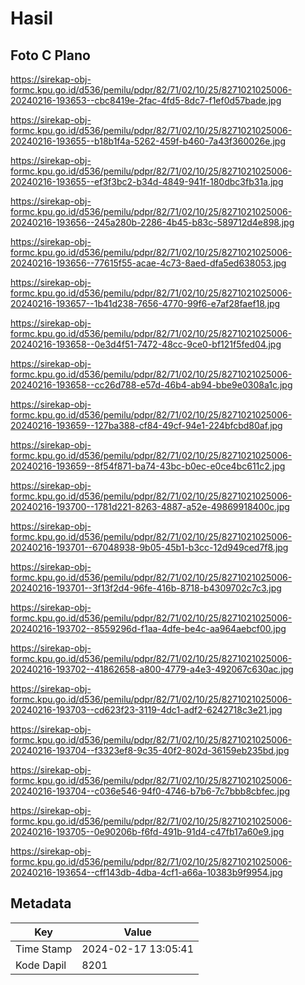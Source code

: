 # Hasil

## Foto C Plano

https://sirekap-obj-formc.kpu.go.id/d536/pemilu/pdpr/82/71/02/10/25/8271021025006-20240216-193653--cbc8419e-2fac-4fd5-8dc7-f1ef0d57bade.jpg

https://sirekap-obj-formc.kpu.go.id/d536/pemilu/pdpr/82/71/02/10/25/8271021025006-20240216-193655--b18b1f4a-5262-459f-b460-7a43f360026e.jpg

https://sirekap-obj-formc.kpu.go.id/d536/pemilu/pdpr/82/71/02/10/25/8271021025006-20240216-193655--ef3f3bc2-b34d-4849-941f-180dbc3fb31a.jpg

https://sirekap-obj-formc.kpu.go.id/d536/pemilu/pdpr/82/71/02/10/25/8271021025006-20240216-193656--245a280b-2286-4b45-b83c-589712d4e898.jpg

https://sirekap-obj-formc.kpu.go.id/d536/pemilu/pdpr/82/71/02/10/25/8271021025006-20240216-193656--77615f55-acae-4c73-8aed-dfa5ed638053.jpg

https://sirekap-obj-formc.kpu.go.id/d536/pemilu/pdpr/82/71/02/10/25/8271021025006-20240216-193657--1b41d238-7656-4770-99f6-e7af28faef18.jpg

https://sirekap-obj-formc.kpu.go.id/d536/pemilu/pdpr/82/71/02/10/25/8271021025006-20240216-193658--0e3d4f51-7472-48cc-9ce0-bf121f5fed04.jpg

https://sirekap-obj-formc.kpu.go.id/d536/pemilu/pdpr/82/71/02/10/25/8271021025006-20240216-193658--cc26d788-e57d-46b4-ab94-bbe9e0308a1c.jpg

https://sirekap-obj-formc.kpu.go.id/d536/pemilu/pdpr/82/71/02/10/25/8271021025006-20240216-193659--127ba388-cf84-49cf-94e1-224bfcbd80af.jpg

https://sirekap-obj-formc.kpu.go.id/d536/pemilu/pdpr/82/71/02/10/25/8271021025006-20240216-193659--8f54f871-ba74-43bc-b0ec-e0ce4bc611c2.jpg

https://sirekap-obj-formc.kpu.go.id/d536/pemilu/pdpr/82/71/02/10/25/8271021025006-20240216-193700--1781d221-8263-4887-a52e-49869918400c.jpg

https://sirekap-obj-formc.kpu.go.id/d536/pemilu/pdpr/82/71/02/10/25/8271021025006-20240216-193701--67048938-9b05-45b1-b3cc-12d949ced7f8.jpg

https://sirekap-obj-formc.kpu.go.id/d536/pemilu/pdpr/82/71/02/10/25/8271021025006-20240216-193701--3f13f2d4-96fe-416b-8718-b4309702c7c3.jpg

https://sirekap-obj-formc.kpu.go.id/d536/pemilu/pdpr/82/71/02/10/25/8271021025006-20240216-193702--8559296d-f1aa-4dfe-be4c-aa964aebcf00.jpg

https://sirekap-obj-formc.kpu.go.id/d536/pemilu/pdpr/82/71/02/10/25/8271021025006-20240216-193702--41862658-a800-4779-a4e3-492067c630ac.jpg

https://sirekap-obj-formc.kpu.go.id/d536/pemilu/pdpr/82/71/02/10/25/8271021025006-20240216-193703--cd623f23-3119-4dc1-adf2-6242718c3e21.jpg

https://sirekap-obj-formc.kpu.go.id/d536/pemilu/pdpr/82/71/02/10/25/8271021025006-20240216-193704--f3323ef8-9c35-40f2-802d-36159eb235bd.jpg

https://sirekap-obj-formc.kpu.go.id/d536/pemilu/pdpr/82/71/02/10/25/8271021025006-20240216-193704--c036e546-94f0-4746-b7b6-7c7bbb8cbfec.jpg

https://sirekap-obj-formc.kpu.go.id/d536/pemilu/pdpr/82/71/02/10/25/8271021025006-20240216-193705--0e90206b-f6fd-491b-91d4-c47fb17a60e9.jpg

https://sirekap-obj-formc.kpu.go.id/d536/pemilu/pdpr/82/71/02/10/25/8271021025006-20240216-193654--cff143db-4dba-4cf1-a66a-10383b9f9954.jpg


## Metadata

| Key        | Value               |
| ---------- | ------------------- |
| Time Stamp | 2024-02-17 13:05:41 |
| Kode Dapil | 8201                |




